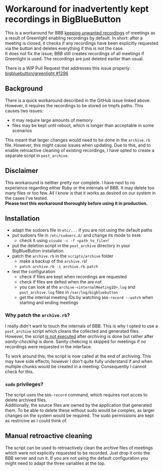# Workaround for inadvertently kept recordings in BigBlueButton

This is a workaround for BBB [keeping unwanted recordings](https://github.com/bigbluebutton/bigbluebutton/issues/9202) of meetings as a result of Greenlight enabling recordings by default.
In short: after a meeting is closed, it checks if any recordings have been explicitly requested via the button and deletes everything if this is not the case.  
It does not fix the issue; BBB still creates recordings of all meetings if Greenlight is used.
The recordings are just deleted earlier than usual.

There is a WIP Pull Request that addresses this issue properly: [bigbluebutton/greenlight #1296](https://github.com/bigbluebutton/greenlight/pull/1296)

## Background

There is a quick workaround described in the GitHub issue linked above.
However, it requires the recordings to be stored on tmpfs paths.
This causes two issues:
- it may require large amounts of memory
- files may be kept until reboot, which is longer than acceptable in some scenarios

This meant that larger changes would need to be done in the `archive.rb` file.
However, this might cause issues when updating.
Due to this, and to enable retroactive cleaning of existing recordings, I have opted to create a separate script in `post_archive`.

## Disclaimer

This workaround is neither pretty nor complete.
I have next to no experience regarding either Ruby or the internals of BBB.
It may delete too many files or too few.
All I know is that it works as desired on our system in the cases I've tested.  
**Please test this workaround thoroughly before using it in production.**

## Installation

- adapt the sudoers file in `etc/...` if you are not using the default paths
- put sudoers file in `/etc/sudoers.d/` and change its mode to `0440`
    - check it using `visudo -c -f <path_to_file>`!
- put the deletion script in the `post_archive` directory in your BigBlueButton installation
- patch the `archive.rb` in the `scripts/archive` folder
    - make a backup of the `archive.rb`!
    - `patch archive.rb -i archive.rb.patch`
- test the configuration
    - check if files are kept when recordings are requested
    - check if files are delted when the are not
    - you can look at the `archive-<internalMeetingID>.log` and `post_archive.log` files in `/var/log/bigbluebutton`
    - get the internal meeting IDs by watching `bbb-record --watch` when starting and ending meetings

### Why patch the `archive.rb`?

I really didn't want to touch the internals of BBB.
This is why I opted to use a `post_archive` script which cleans the collected and generated files.
However, the script [is not executed](https://github.com/bigbluebutton/bigbluebutton/issues/9342) after _archiving_ is done but rather after _sanity-checking_ is done.
Sanity chekcing is skipped for meetings if no recordings were requested in the interface.

To work around this, the script is now called at the end of archiving.
This may have side effects, however I don't quite fully understand if and when multiple chunks would be created in a meeting.
Consequently I cannot check for this.

### `sudo` privileges?

The script uses the `bbb-record` command, which requires root acces to delete archived files.  
Additionally, the source files are owned by the application that generated them.
To be able to delete these without sudo would be complex, as larger changes on the system would be required.
The sudo permissions are kept as restricive as I could think of.

## Manual retroactive cleaning

The script can be used to retroactively clean the archive files of meetings which were not explicitly requested to be recorded.
Just drop it onto the BBB server and run it.
If you are not using the default configuration you might need to adapt the three variables at the top.

